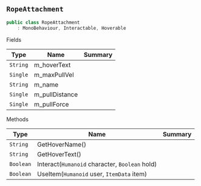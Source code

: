 ## `RopeAttachment`

```csharp
public class RopeAttachment
    : MonoBehaviour, Interactable, Hoverable

```

Fields

| Type | Name | Summary | 
| --- | --- | --- | 
| `String` | m_hoverText |  | 
| `Single` | m_maxPullVel |  | 
| `String` | m_name |  | 
| `Single` | m_pullDistance |  | 
| `Single` | m_pullForce |  | 


Methods

| Type | Name | Summary | 
| --- | --- | --- | 
| `String` | GetHoverName() |  | 
| `String` | GetHoverText() |  | 
| `Boolean` | Interact(`Humanoid` character, `Boolean` hold) |  | 
| `Boolean` | UseItem(`Humanoid` user, `ItemData` item) |  | 


